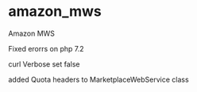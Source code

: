 # amazon_mws
Amazon MWS

Fixed erorrs on php 7.2

curl Verbose set false

added Quota headers to MarketplaceWebService class
